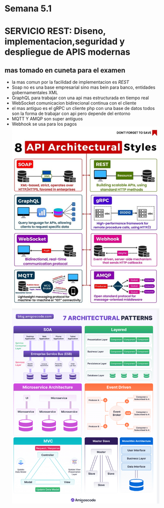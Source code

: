# Semana 5.1
# SERVICIO REST: Diseno, implementacion,seguridad y despliegue de APIS modernas
## mas tomado en cuneta para el examen
 - la mas comun por la facilidad de implementacion es *REST* 
 - Soap no es una base empresarial sino mas bein para banco, entidades gobernamentales XML
 - GraphQL para trabajar con una api mas estructurada en tiempo real
 - WebSocket comunicacion bidirecional continua con el cliente
 - el mas antiguo es el gRPC un cliente php con una base de datos
 todos son la forma de trabajar con api pero depende del entorno
- MQTT Y AMQP son super antiguos  
- Webhook se usa para los pagos
![Diagrama de arquitectura](./arquitectura.jpg)
![Animación demostrativa](./e6626ab7-ffda-4bec-b2ed-1ae626df5e7e_644x848.gif)

